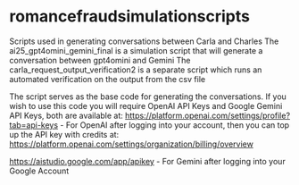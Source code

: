 # romancefraudsimulationscripts
 Scripts used in generating conversations between Carla and Charles
 The ai25_gpt4omini_gemini_final is a simulation script that will generate a conversation between gpt4omini and Gemini
 The carla_request_output_verification2 is a separate script which runs an automated verification on the output from the csv file
 
The script serves as the base code for generating the conversations. If you wish to use this code you will require OpenAI API Keys and Google Gemini API Keys, both are available at:
https://platform.openai.com/settings/profile?tab=api-keys - For OpenAI after logging into your account, then you can top up the API key with credits at: https://platform.openai.com/settings/organization/billing/overview

https://aistudio.google.com/app/apikey - For Gemini after logging into your Google Account



